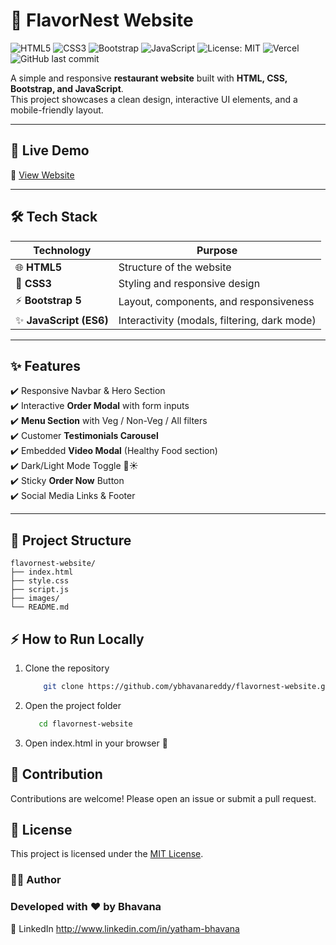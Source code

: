 # 🍴 FlavorNest Website

![HTML5](https://img.shields.io/badge/HTML5-E34F26?style=flat-square&logo=html5&logoColor=white)
![CSS3](https://img.shields.io/badge/CSS3-1572B6?style=flat-square&logo=css3&logoColor=white)
![Bootstrap](https://img.shields.io/badge/Bootstrap-7952B3?style=flat-square&logo=bootstrap&logoColor=white)
![JavaScript](https://img.shields.io/badge/JavaScript-F7DF1E?style=flat-square&logo=javascript&logoColor=black)
![License: MIT](https://img.shields.io/badge/License-MIT-yellow.svg)
![Vercel](https://img.shields.io/badge/Deployed%20on-Vercel-blue)
![GitHub last commit](https://img.shields.io/github/last-commit/ybhavanareddy/flavornest-website)





A simple and responsive **restaurant website** built with **HTML, CSS, Bootstrap, and JavaScript**.  
This project showcases a clean design, interactive UI elements, and a mobile-friendly layout.  

---

## 🚀 Live Demo
🔗 [View Website](https://flavornest-website-ka6a.vercel.app/)  


---

## 🛠️ Tech Stack

| Technology   | Purpose |
|--------------|---------|
| 🌐 **HTML5** | Structure of the website |
| 🎨 **CSS3**  | Styling and responsive design |
| ⚡ **Bootstrap 5** | Layout, components, and responsiveness |
| ✨ **JavaScript (ES6)** | Interactivity (modals, filtering, dark mode) |

---

## ✨ Features
✔️ Responsive Navbar & Hero Section  
✔️ Interactive **Order Modal** with form inputs  
✔️ **Menu Section** with Veg / Non-Veg / All filters  
✔️ Customer **Testimonials Carousel**  
✔️ Embedded **Video Modal** (Healthy Food section)  
✔️ Dark/Light Mode Toggle 🌙☀️  
✔️ Sticky **Order Now** Button  
✔️ Social Media Links & Footer  

---

## 📂 Project Structure
```plaintext
flavornest-website/
├── index.html
├── style.css
├── script.js
├── images/
└── README.md
```


## ⚡ How to Run Locally
1. Clone the repository  
    ```bash
        git clone https://github.com/ybhavanareddy/flavornest-website.git
    ```

2. Open the project folder
    ```bash
       cd flavornest-website
    ```
3. Open index.html in your browser 🚀


## 🤝 Contribution
Contributions are welcome! Please open an issue or submit a pull request.


## 📜 License
This project is licensed under the [MIT License](LICENSE).


### 👩‍💻 Author

### Developed with ❤️ by Bhavana
🔗 LinkedIn
 http://www.linkedin.com/in/yatham-bhavana 
